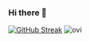 ### Hi there 👋
<!--
<img src="https://github-readme-streak-stats.herokuapp.com/?user=jwrobbs&theme=tokyonight" alt="mystreak"/>
-->
[![GitHub Streak](https://streak-stats.demolab.com?user=jwrobbs&theme=gruvbox-duo&date_format=M%20j%5B%2C%20Y%5D&mode=weekly)](https://git.io/streak-stats)
<img src="https://github-readme-stats.vercel.app/api/top-langs?username=jwrobbs&show_icons=true&locale=en&layout=compact&theme=chartreuse-dark&size_weight=0&count_weight=1" alt="ovi" />



<!--
**jwrobbs/jwrobbs** is a ✨ _special_ ✨ repository because its `README.md` (this file) appears on your GitHub profile.

Here are some ideas to get you started:

- 🔭 I’m currently working on ...
- 🌱 I’m currently learning ...
- 👯 I’m looking to collaborate on ...
- 🤔 I’m looking for help with ...
- 💬 Ask me about ...
- 📫 How to reach me: ...
- 😄 Pronouns: ...
- ⚡ Fun fact: ...
-->

